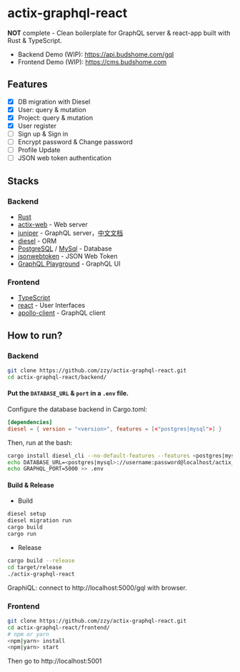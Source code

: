 # actix-graphql-react

**NOT** complete - Clean boilerplate for GraphQL server & react-app built with Rust & TypeScript.

* Backend Demo (WIP): https://api.budshome.com/gql
* Frontend Demo (WIP): https://cms.budshome.com

## Features

- [x] DB migration with Diesel
- [x] User: query & mutation
- [x] Project: query & mutation
- [x] User register
- [ ] Sign up & Sign in
- [ ] Encrypt password & Change password
- [ ] Profile Update
- [ ] JSON web token authentication

## Stacks

### Backend

- [Rust](https://www.rust-lang.org/zh-CN)
- [actix-web](https://crates.io/crates/actix-web) - Web server
- [juniper](https://crates.io/crates/juniper) - GraphQL server，[中文文档](https://juniper.budshome.com)
- [diesel](https://crates.io/crates/diesel) - ORM
- [PostgreSQL](https://postgresql.org) / [MySql](https://dev.mysql.com) - Database
- [jsonwebtoken](https://crates.io/crates/jsonwebtoken) - JSON Web Token
- [GraphQL Playground](https://github.com/prisma-labs/graphql-playground) - GraphQL UI

### Frontend

- [TypeScript](https://www.typescriptlang.org)
- [react](https://zh-hans.reactjs.org) - User Interfaces
- [apollo-client](https://www.apollographql.com/docs/react) - GraphQL client

## How to run?

### Backend

``` Bash
git clone https://github.com/zzy/actix-graphql-react.git
cd actix-graphql-react/backend/
```

#### Put the `DATABASE_URL` & `port` in a `.env` file.

Configure the database backend in Cargo.toml:

``` Toml
[dependencies]
diesel = { version = "<version>", features = [<"postgres|mysql">] }
```

Then, run at the bash:

``` Bash
cargo install diesel_cli --no-default-features --features <postgres|mysql>
echo DATABASE_URL=<postgres|mysql>://username:password@localhost/actix_graphql > .env
echo GRAPHQL_PORT=5000 >> .env
```

#### Build & Release

- Build

``` Bash
diesel setup
diesel migration run
cargo build
cargo run
```

- Release

``` Bash
cargo build --release
cd target/release
./actix-graphql-react
```

GraphiQL: connect to http://localhost:5000/gql with browser.

### Frontend

``` Bash
git clone https://github.com/zzy/actix-graphql-react.git
cd actix-graphql-react/frontend/
# npm or yarn
<npm|yarn> install
<npm|yarn> start
```

Then go to http://localhost:5001



